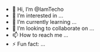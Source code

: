 - 👋 Hi, I’m @IamTecho
- 👀 I’m interested in ...
- 🌱 I’m currently learning ...
- 💞️ I’m looking to collaborate on ...
- 📫 How to reach me ...
- ⚡ Fun fact: ...
<!---
IamTecho/IamTecho is a ✨ special ✨ repository because its `README.md` (this file) appears on your GitHub profile.
You can click the Preview link to take a look at your changes.
--->

